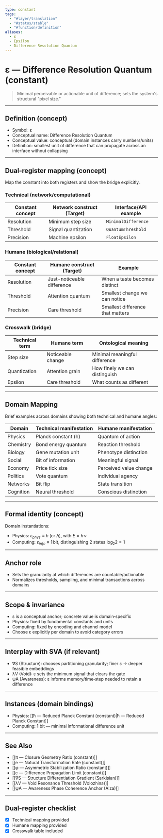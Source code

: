 ```yaml
---
type: constant
tags:
  - "#layer/translation"
  - "#status/stable"
  - "#function/definition"
aliases:
  - ε
  - Epsilon
  - Difference Resolution Quantum
---
```


# ε — Difference Resolution Quantum (constant)

> Minimal perceivable or actionable unit of difference; sets the system's structural "pixel size."

---

## Definition (concept)

- Symbol: ε
- Conceptual name: Difference Resolution Quantum
- Conceptual value: conceptual (domain instances carry numbers/units)
- Definition: smallest unit of difference that can propagate across an interface without collapsing

---

## Dual‑register mapping (concept)

Map the constant into both registers and show the bridge explicitly.

### Technical (network/computational)

| Constant concept | Network construct (Target) | Interface/API example |
|-----------------|---------------------------|----------------------|
| Resolution | Minimum step size | `MinimalDifference` |
| Threshold | Signal quantization | `QuantumThreshold` |
| Precision | Machine epsilon | `FloatEpsilon` |

### Humane (biological/relational)

| Constant concept | Humane construct (Target) | Example |
|-----------------|---------------------------|---------|
| Resolution | Just-noticeable difference | When a taste becomes distinct |
| Threshold | Attention quantum | Smallest change we can notice |
| Precision | Care threshold | Smallest difference that matters |

### Crosswalk (bridge)

| Technical term | Humane term | Ontological meaning |
|---------------|-------------|-------------------|
| Step size | Noticeable change | Minimal meaningful difference |
| Quantization | Attention grain | How finely we can distinguish |
| Epsilon | Care threshold | What counts as different |

---

## Domain Mapping

Brief examples across domains showing both technical and humane angles:

| Domain | Technical manifestation | Humane manifestation |
|--------|------------------------|---------------------|
| Physics | Planck constant (h) | Quantum of action |
| Chemistry | Bond energy quantum | Reaction threshold |
| Biology | Gene mutation unit | Phenotype distinction |
| Social | Bit of information | Meaningful signal |
| Economy | Price tick size | Perceived value change |
| Politics | Vote quantum | Individual agency |
| Networks | Bit flip | State transition |
| Cognition | Neural threshold | Conscious distinction |

---

## Formal identity (concept)

Domain instantiations:
- Physics: $\varepsilon_{phys} \equiv h$ (or $\hbar$), with $E = h\,\nu$
- Computing: $\varepsilon_{info} \equiv 1\,\text{bit}$, distinguishing 2 states $\log_2 2 = 1$

---

## Anchor role

- Sets the granularity at which differences are countable/actionable
- Normalizes thresholds, sampling, and minimal transactions across domains

---

## Scope & invariance

- ε is a conceptual anchor; concrete value is domain‑specific
- Physics: fixed by fundamental constants and units
- Computing: fixed by encoding and channel model
- Choose ε explicitly per domain to avoid category errors

---

## Interplay with SVA (if relevant)

- ∇S (Structure): chooses partitioning granularity; finer ε → deeper feasible embeddings
- λV (Void): ε sets the minimum signal that clears the gate
- ψA (Awareness): ε informs memory/time‑step needed to retain a difference

---

## Instances (domain bindings)

- Physics: [[ħ — Reduced Planck Constant (constant)|ħ — Reduced Planck Constant]]
- Computing: 1 bit — minimal informational difference unit

---

## See Also

- [[π — Closure Geometry Ratio (constant)]]
- [[e — Natural Transformation Rate (constant)]]
- [[φ — Asymmetric Stabilization Ratio (constant)]]
- [[c — Difference Propagation Limit (constant)]]
- [[∇S — Structure Differentiation Gradient (Sarkisian)]]
- [[λV — Void Resonance Threshold (Volozhina)]]
- [[ψA — Awareness Phase Coherence Anchor (Aiza)]]

---

## Dual‑register checklist

- [x] Technical mapping provided
- [x] Humane mapping provided
- [x] Crosswalk table included